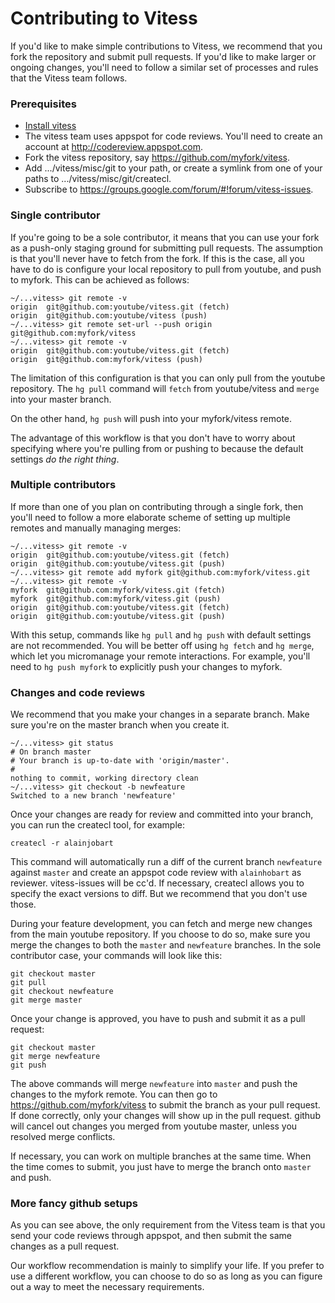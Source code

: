 # Contributing to Vitess
If you'd like to make simple contributions to Vitess,
we recommend that you fork the repository and submit pull requests.
If you'd like to make larger or ongoing changes,
you'll need to follow a similar set of processes and rules that the Vitess team follows.

### Prerequisites
- [Install vitess](https://github.com/youtube/vitess/blob/master/doc/GettingStarted.markdown)
- The vitess team uses appspot for code reviews. You'll need to create an account at http://codereview.appspot.com.
- Fork the vitess repository, say https://github.com/myfork/vitess.
- Add .../vitess/misc/git to your path, or create a symlink from one of your paths to .../vitess/misc/git/createcl.
- Subscribe to https://groups.google.com/forum/#!forum/vitess-issues.

### Single contributor
If you're going to be a sole contributor,
it means that you can use your fork as a push-only staging ground for submitting pull requests.
The assumption is that you'll never have to fetch from the fork.
If this is the case, all you have to do is configure your local repository to pull from youtube,
and push to myfork.
This can be achieved as follows:
```
~/...vitess> git remote -v
origin  git@github.com:youtube/vitess.git (fetch)
origin  git@github.com:youtube/vitess (push)
~/...vitess> git remote set-url --push origin git@github.com:myfork/vitess
~/...vitess> git remote -v
origin  git@github.com:youtube/vitess.git (fetch)
origin  git@github.com:myfork/vitess (push)
```

The limitation of this configuration is that you can only pull from the youtube repository.
The `hg pull` command will `fetch` from youtube/vitess and `merge` into your master branch.

On the other hand, `hg push` will push into your myfork/vitess remote.

The advantage of this workflow is that you don't have to worry about specifying where you're
pulling from or pushing to because the default settings *do the right thing*.

### Multiple contributors
If more than one of you plan on contributing through a single fork,
then you'll need to follow a more elaborate scheme of setting up multiple remotes and manually managing merges:

```
~/...vitess> git remote -v
origin  git@github.com:youtube/vitess.git (fetch)
origin  git@github.com:youtube/vitess.git (push)
~/...vitess> git remote add myfork git@github.com:myfork/vitess.git
~/...vitess> git remote -v
myfork  git@github.com:myfork/vitess.git (fetch)
myfork  git@github.com:myfork/vitess.git (push)
origin  git@github.com:youtube/vitess.git (fetch)
origin  git@github.com:youtube/vitess.git (push)
```

With this setup, commands like `hg pull` and `hg push` with default settings are not recommended.
You will be better off using `hg fetch` and `hg merge`, which let you micromanage your remote interactions.
For example, you'll need to `hg push myfork` to explicitly push your changes to myfork.

### Changes and code reviews
We recommend that you make your changes in a separate branch.
Make sure you're on the master branch when you create it.
```
~/...vitess> git status
# On branch master
# Your branch is up-to-date with 'origin/master'.
#
nothing to commit, working directory clean
~/...vitess> git checkout -b newfeature
Switched to a new branch 'newfeature'
```
Once your changes are ready for review and committed into your branch,
you can run the createcl tool, for example:
```
createcl -r alainjobart
```
This command will automatically run a diff of the current branch `newfeature` against `master`
and create an appspot code review with `alainhobart` as reviewer.
vitess-issues will be cc'd.
If necessary, createcl allows you to specify the exact versions to diff.
But we recommend that you don't use those.

During your feature development, you can fetch and merge new changes from the main youtube repository.
If you choose to do so, make sure you merge the changes to both the `master` and `newfeature` branches.
In the sole contributor case, your commands will look like this:
```
git checkout master
git pull
git checkout newfeature
git merge master
```
Once your change is approved, you have to push and submit it as a pull request:
```
git checkout master
git merge newfeature
git push
```
The above commands will merge `newfeature` into `master` and push the changes to the myfork remote.
You can then go to https://github.com/myfork/vitess to submit the branch as your pull request.
If done correctly, only your changes will show up in the pull request.
github will cancel out changes you merged from youtube master, unless you resolved merge conflicts.

If necessary, you can work on multiple branches at the same time.
When the time comes to submit, you just have to merge the branch onto `master` and push.

### More fancy github setups
As you can see above, the only requirement from the Vitess team is that you send your code reviews through appspot,
and then submit the same changes as a pull request.

Our workflow recommendation is mainly to simplify your life.
If you prefer to use a different workflow,
you can choose to do so as long as you can figure out a way to meet the necessary requirements.

